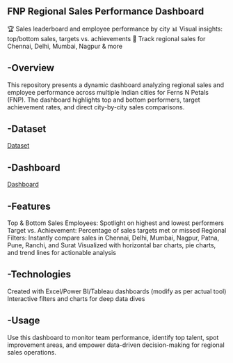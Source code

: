 ## FNP Regional Sales Performance Dashboard
🏆 Sales leaderboard and employee performance by city
📊 Visual insights: top/bottom sales, targets vs. achievements
🌆 Track regional sales for Chennai, Delhi, Mumbai, Nagpur & more

## -Overview
This repository presents a dynamic dashboard analyzing regional sales and employee performance across multiple Indian cities for Ferns N Petals (FNP). The dashboard highlights top and bottom performers, target achievement rates, and direct city-by-city sales comparisons.

## -Dataset
<a href = "https://github.com/KaranMondal/Marketing-Company-Dataset/blob/main/Project%201.xlsm">Dataset</a>

## -Dashboard
<a href = "https://github.com/KaranMondal/Marketing-Company-Dataset/blob/main/Final%20Dashboard.png">Dashboard</a>

## -Features
Top & Bottom Sales Employees: Spotlight on highest and lowest performers
Target vs. Achievement: Percentage of sales targets met or missed
Regional Filters: Instantly compare sales in Chennai, Delhi, Mumbai, Nagpur, Patna, Pune, Ranchi, and Surat
Visualized with horizontal bar charts, pie charts, and trend lines for actionable analysis

## -Technologies
Created with Excel/Power BI/Tableau dashboards (modify as per actual tool)
Interactive filters and charts for deep data dives

## -Usage
Use this dashboard to monitor team performance, identify top talent, spot improvement areas, and empower data-driven decision-making for regional sales operations.
